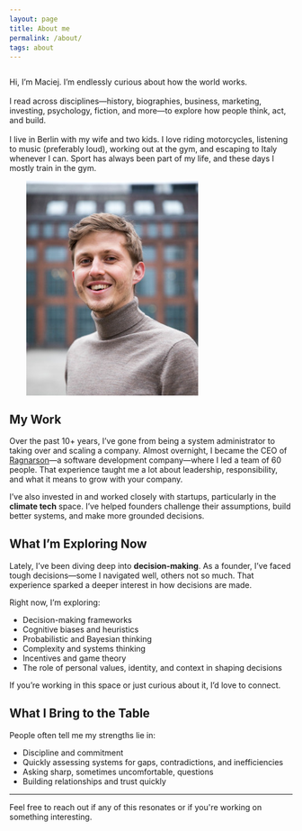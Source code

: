 ```yaml
---
layout: page
title: About me
permalink: /about/
tags: about
---
```


<style>
  .image-text-block {
    display: flex;
    flex-wrap: wrap;
    align-items: center;

  }

  .image-text-block .text {
    flex: 1 1 300px;
    min-width: 250px;
  }

  .image-text-block .image {
    margin-left: 30px;
  }

  .image-text-block .image img {
    display: block; /* remove inline spacing issues */
    height: auto;
    width: auto; /* let it be natural size */
    max-width: none; /* remove any max-width restriction */
  }

  @media (max-width: 768px) {
    .image-text-block {
      flex-direction: column-reverse;
      align-items: flex-start;
    }

    .image-text-block .image {
      margin: 0 0 1em 0;
    }
  }
</style>

<div class="image-text-block">
  <div class="text">
    <p>
      Hi, I’m Maciej. I’m endlessly curious about how the world works.
<br><br>
I read across disciplines—history, biographies, business, marketing, investing, psychology, fiction, and more—to explore how people think, act, and build.
<br><br>
I live in Berlin with my wife and two kids. I love riding motorcycles, listening to music (preferably loud), working out at the gym, and escaping to Italy whenever I can. Sport has always been part of my life, and these days I mostly train in the gym.
    </p>
  </div>
  <div class="image">
    <img src="/images/me.jpg" style="max-width: 100%;">
  </div>
</div>

## My Work

Over the past 10+ years, I’ve gone from being a system administrator to taking over and scaling a company. Almost overnight, I became the CEO of [Ragnarson](https://ragnarson.com)—a software development company—where I led a team of 60 people. That experience taught me a lot about leadership, responsibility, and what it means to grow with your company.

I’ve also invested in and worked closely with startups, particularly in the **climate tech** space. I’ve helped founders challenge their assumptions, build better systems, and make more grounded decisions.

## What I’m Exploring Now

Lately, I’ve been diving deep into **decision-making**. As a founder, I’ve faced tough decisions—some I navigated well, others not so much. That experience sparked a deeper interest in how decisions are made.

Right now, I’m exploring:

- Decision-making frameworks
- Cognitive biases and heuristics
- Probabilistic and Bayesian thinking
- Complexity and systems thinking
- Incentives and game theory
- The role of personal values, identity, and context in shaping decisions

If you’re working in this space or just curious about it, I’d love to connect.

## What I Bring to the Table

People often tell me my strengths lie in:

- Discipline and commitment
- Quickly assessing systems for gaps, contradictions, and inefficiencies
- Asking sharp, sometimes uncomfortable, questions
- Building relationships and trust quickly

---

Feel free to reach out if any of this resonates or if you're working on something interesting.

